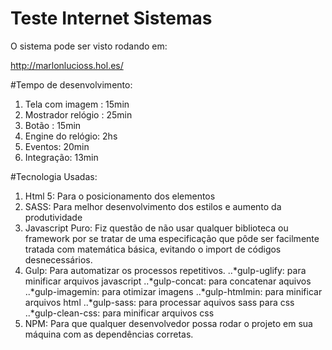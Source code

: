 # Teste Internet Sistemas

O sistema pode ser visto rodando em:

http://marlonlucioss.hol.es/

#Tempo de desenvolvimento:

1. Tela com imagem : 15min
2. Mostrador relógio : 25min
3. Botão : 15min
4. Engine do relógio: 2hs
5. Eventos: 20min
6. Integração: 13min

#Tecnologia Usadas:

1. Html 5: Para o posicionamento dos elementos
2. SASS: Para melhor desenvolvimento dos estilos e aumento da produtividade
3. Javascript Puro: Fiz questão de não usar qualquer biblioteca ou framework por se tratar de uma especificação que pôde ser facilmente tratada com matemática básica, evitando o import de códigos desnecessários.
4. Gulp: Para automatizar os processos repetitivos.
..*gulp-uglify: para minificar arquivos javascript
..*gulp-concat: para concatenar aquivos
..*gulp-imagemin: para otimizar imagens
..*gulp-htmlmin: para minificar arquivos html
..*gulp-sass: para processar aquivos sass para css
..*gulp-clean-css: para minificar arquivos css
5. NPM: Para que qualquer desenvolvedor possa rodar o projeto em sua máquina com as dependências corretas.

